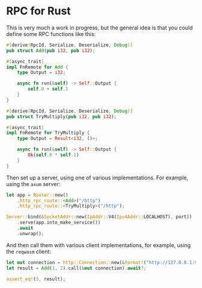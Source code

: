 # RPC for Rust

This is very much a work in progress, but the general idea is that you could define some RPC functions like this:

```rust
#[derive(RpcId, Serialize, Deserialize, Debug)]
pub struct Add(pub i32, pub i32);

#[async_trait]
impl FnRemote for Add {
    type Output = i32;

    async fn run(&self) -> Self::Output {
        self.0 + self.1
    }
}

#[derive(RpcId, Serialize, Deserialize, Debug)]
pub struct TryMultiply(pub i32, pub i32);

#[async_trait]
impl FnRemote for TryMultiply {
    type Output = Result<i32, ()>;

    async fn run(&self) -> Self::Output {
        Ok(self.0 * self.1)
    }
}
```

Then set up a server, using one of various implementations. For example, using the `axum` server:

```rust
let app = Router::new()
    .http_rpc_route::<Add>("/http")
    .http_rpc_route::<TryMultiply>("/http");

Server::bind(&SocketAddr::new(IpAddr::V4(Ipv4Addr::LOCALHOST), port))
    .serve(app.into_make_service())
    .await
    .unwrap();
```

And then call them with various client implementations, for example, using the `reqwasm` client:

```rust
let mut connection = http::Connection::new(&format!("http://127.0.0.1:9090/api"));
let result = Add(1, 2).call(&mut connection).await?;

assert_eq!(3, result);
```
